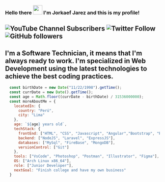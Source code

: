 ### Hello there <img src="https://emoji.gg/assets/emoji/7190-wavingblob.gif" width="30px"> I'm **Jorkaef Jarez** and this is my profile!
![YouTube Channel Subscribers](https://img.shields.io/youtube/channel/subscribers/UCyEPm_n8DS7GA1LnoBYmBhg?style=social)
![Twitter Follow](https://img.shields.io/twitter/follow/jorkaeffdev?style=social)
![GitHub followers](https://img.shields.io/github/followers/JorkDev?style=social)
---
I'm a Software Technician, it means that I'm always ready to work. I'm specialized in Web Development using the latest technologies to achieve the best coding practices.
---
```javascript
  const birthDate = new Date("11/22/1998").getTime();
  const currDate = new Date().getTime();
  const age = Math.floor((currDate - birthDate) / 31536000000);
  const moreAboutMe = {
    locatedIn: {
      country: "Perú",
      city: "Lima"
    },
    age: `${age} years old`,
    techStack: {
      frontEnd: ["HTML", "CSS", "Javascript", "Angular","Bootstrap", "ReactJS", "Tailwind"],
      backend: ["NodeJS", "Laravel", "ExpressJS"],
      databases: ["MySql", "FireBase", "MongoDB"],
      versionControl: ["Git"]
    },
    tools: ["VsCode", "Photoshop", "Postman", "Illustrator", "Figma"],
    OS: ["Arch Linux x86_64"],
    role: ["Junior Developer"],
    nextGoal: "Finish college and have my own business"
  }
```
